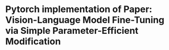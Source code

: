 # Pytorch implementation of Paper: Vision-Language Model Fine-Tuning via Simple Parameter-Efficient Modification
